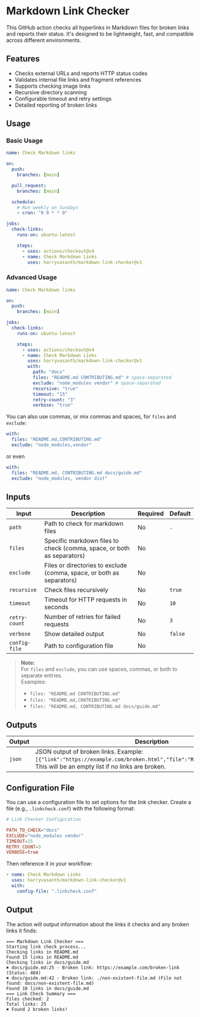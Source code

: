 # Markdown Link Checker

This GitHub action checks all hyperlinks in Markdown files for broken links and reports their status. It's designed to be lightweight, fast, and compatible across different environments.

## Features

- Checks external URLs and reports HTTP status codes
- Validates internal file links and fragment references
- Supports checking image links
- Recursive directory scanning
- Configurable timeout and retry settings
- Detailed reporting of broken links

## Usage

### Basic Usage

```yml
name: Check Markdown links

on:
  push:
    branches: [main]

  pull_request:
    branches: [main]

  schedule:
    # Run weekly on Sundays
    - cron: "0 0 * * 0"

jobs:
  check-links:
    runs-on: ubuntu-latest

    steps:
      - uses: actions/checkout@v4
      - name: Check Markdown Links
        uses: harryvasanth/markdown-link-checker@v1
```

### Advanced Usage

```yml
name: Check Markdown links

on:
  push:
    branches: [main]

jobs:
  check-links:
    runs-on: ubuntu-latest

    steps:
      - uses: actions/checkout@v4
      - name: Check Markdown Links
        uses: harryvasanth/markdown-link-checker@v1
        with:
          path: "docs"
          files: "README.md CONTRIBUTING.md" # space-separated
          exclude: "node_modules vendor" # space-separated
          recursive: "true"
          timeout: "15"
          retry-count: "3"
          verbose: "true"
```

You can also use commas, or mix commas and spaces, for `files` and `exclude`:

```yml
with:
  files: "README.md,CONTRIBUTING.md"
  exclude: "node_modules,vendor"
```

or even

```yml
with:
  files: "README.md, CONTRIBUTING.md docs/guide.md"
  exclude: "node_modules, vendor dist"
```

## Inputs

| Input         | Description                                                            | Required | Default |
| ------------- | ---------------------------------------------------------------------- | -------- | ------- |
| `path`        | Path to check for markdown files                                       | No       | `.`     |
| `files`       | Specific markdown files to check (comma, space, or both as separators) | No       |         |
| `exclude`     | Files or directories to exclude (comma, space, or both as separators)  | No       |         |
| `recursive`   | Check files recursively                                                | No       | `true`  |
| `timeout`     | Timeout for HTTP requests in seconds                                   | No       | `10`    |
| `retry-count` | Number of retries for failed requests                                  | No       | `3`     |
| `verbose`     | Show detailed output                                                   | No       | `false` |
| `config-file` | Path to configuration file                                             | No       |         |

> **Note:**  
> For `files` and `exclude`, you can use spaces, commas, or both to separate entries.  
> Examples:
>
> - `files: "README.md CONTRIBUTING.md"`
> - `files: "README.md,CONTRIBUTING.md"`
> - `files: "README.md, CONTRIBUTING.md docs/guide.md"`

## Outputs

| Output        | Description                                                            | Required | Default |
| ------------- | ---------------------------------------------------------------------- | -------- | ------- |
| `json`        | JSON output of broken links. Example: `[{"link":"https://example.com/broken.html","file":"README.md","line_num":5}]`. This will be an empty list if no links are broken. | No       | `.`     |

## Configuration File

You can use a configuration file to set options for the link checker. Create a file (e.g., `.linkcheck.conf`) with the following format:

```conf
# Link Checker Configuration

PATH_TO_CHECK="docs"
EXCLUDE="node_modules vendor"
TIMEOUT=15
RETRY_COUNT=3
VERBOSE=true
```

Then reference it in your workflow:

```yml
- name: Check Markdown Links
  uses: harryvasanth/markdown-link-checker@v1
  with:
    config-file: ".linkcheck.conf"
```

## Output

The action will output information about the links it checks and any broken links it finds:

```console
=== Markdown Link Checker ===
Starting link check process...
Checking links in README.md
Found 15 links in README.md
Checking links in docs/guide.md
✖ docs/guide.md:25 - Broken link: https://example.com/broken-link (Status: 404)
✖ docs/guide.md:42 - Broken link: ./non-existent-file.md (File not found: docs/non-existent-file.md)
Found 10 links in docs/guide.md
=== Link Check Summary ===
Files checked: 2
Total links: 25
✖ Found 2 broken links!
```

